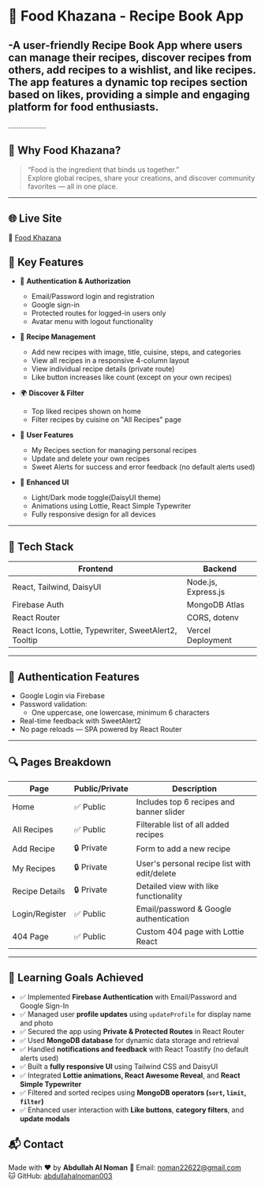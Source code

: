 # 🍲 Food Khazana - Recipe Book App

-A user-friendly Recipe Book App where users can manage their recipes, discover recipes from others, add recipes to a wishlist, and like recipes. The app features a dynamic top recipes section based on likes, providing a simple and engaging platform for food enthusiasts.
---
...................
## 🌟 Why Food Khazana?

> “Food is the ingredient that binds us together.”  
Explore global recipes, share your creations, and discover community favorites — all in one place.

---
## 🌐 Live Site
🔗 [Food Khazana](https://food-khazana.netlify.app/)  

## 🧩 Key Features

- 🔐 **Authentication & Authorization**
  - Email/Password login and registration
  - Google sign-in
  - Protected routes for logged-in users only
  - Avatar menu with logout functionality

- 📝 **Recipe Management**
  - Add new recipes with image, title, cuisine, steps, and categories
  - View all recipes in a responsive 4-column layout
  - View individual recipe details (private route)
  - Like button increases like count (except on your own recipes)

- 🌍 **Discover & Filter**
  - Top liked recipes shown on home
  - Filter recipes by cuisine on "All Recipes" page

- 💖 **User Features**
  - My Recipes section for managing personal recipes
  - Update and delete your own recipes
  - Sweet Alerts for success and error feedback (no default alerts used)

- 🎨 **Enhanced UI**
  - Light/Dark mode toggle(DaisyUI theme)
  - Animations using Lottie, React Simple Typewriter
  - Fully responsive design for all devices

---


## 🚀 Tech Stack

| Frontend | Backend |
|----------|---------|
| React, Tailwind, DaisyUI | Node.js, Express.js |
| Firebase Auth | MongoDB Atlas |
| React Router | CORS, dotenv |
| React Icons, Lottie, Typewriter, SweetAlert2, Tooltip | Vercel Deployment |

---


## 🔐 Authentication Features

* Google Login via Firebase
* Password validation:
  * One uppercase, one lowercase, minimum 6 characters
* Real-time feedback with SweetAlert2
* No page reloads — SPA powered by React Router

---

## 🔍 Pages Breakdown

| Page           | Public/Private | Description                                  |
| -------------- | -------------- | -------------------------------------------- |
| Home           | ✅ Public       | Includes top 6 recipes and banner slider     |
| All Recipes    | ✅ Public       | Filterable list of all added recipes         |
| Add Recipe     | 🔒 Private     | Form to add a new recipe                     |
| My Recipes     | 🔒 Private     | User's personal recipe list with edit/delete |
| Recipe Details | 🔒 Private     | Detailed view with like functionality        |
| Login/Register | ✅ Public       | Email/password & Google authentication       |
| 404 Page       | ✅ Public       | Custom  404 page with Lottie React                 |

---

## 🧠 Learning Goals Achieved

- ✅ Implemented **Firebase Authentication** with Email/Password and Google Sign-In
- ✅ Managed user **profile updates** using `updateProfile` for display name and photo
- ✅ Secured the app using **Private & Protected Routes** in React Router
- ✅ Used **MongoDB database** for dynamic data storage and retrieval
- ✅ Handled **notifications and feedback** with React Toastify (no default alerts used)
- ✅ Built a **fully responsive UI** using Tailwind CSS and DaisyUI
- ✅ Integrated **Lottie animations, React Awesome Reveal**, and **React Simple Typewriter**
- ✅ Filtered and sorted recipes using **MongoDB operators (`sort`, `limit`, `filter`)**
- ✅ Enhanced user interaction with **Like buttons**, **category filters**, and **update modals**

## 📬 Contact

Made with ❤️ by **Abdullah Al Noman**
📧 Email: [noman22622@gmail.com](mailto:noman22622@gmail.com)  
🐱 GitHub: [abdullahalnoman003](https://github.com/abdullahalnoman003)
